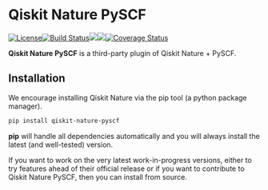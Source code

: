 # Qiskit Nature PySCF

[![License](https://img.shields.io/github/license/qiskit-community/qiskit-nature-pyscf.svg?style=popout-square)](https://opensource.org/licenses/Apache-2.0)<!--- long-description-skip-begin -->[![Build Status](https://github.com/qiskit-community/qiskit-nature-pyscf/workflows/Nature%20PySCF%20Unit%20Tests/badge.svg?branch=main)](https://github.com/qiskit-community/qiskit-nature-pyscf/actions?query=workflow%3A"Nature%20PySCF%20Unit%20Tests"+branch%3Amain+event%3Apush)[![](https://img.shields.io/github/release/qiskit-community/qiskit-nature-pyscf.svg?style=popout-square)](https://github.com/qiskit-community/qiskit-nature-pyscf/releases)[![](https://img.shields.io/pypi/dm/qiskit-nature-pyscf.svg?style=popout-square)](https://pypi.org/project/qiskit-nature-pyscf/)[![Coverage Status](https://coveralls.io/repos/github/qiskit-community/qiskit-nature-pyscf/badge.svg?branch=main)](https://coveralls.io/github/qiskit-community/qiskit-nature-pyscf?branch=main)<!--- long-description-skip-end -->

**Qiskit Nature PySCF** is a third-party plugin of Qiskit Nature + PySCF.

## Installation

We encourage installing Qiskit Nature via the pip tool (a python package manager).

```bash
pip install qiskit-nature-pyscf
```

**pip** will handle all dependencies automatically and you will always install the latest
(and well-tested) version.

If you want to work on the very latest work-in-progress versions, either to try features ahead of
their official release or if you want to contribute to Qiskit Nature PySCF, then you can install from source.



